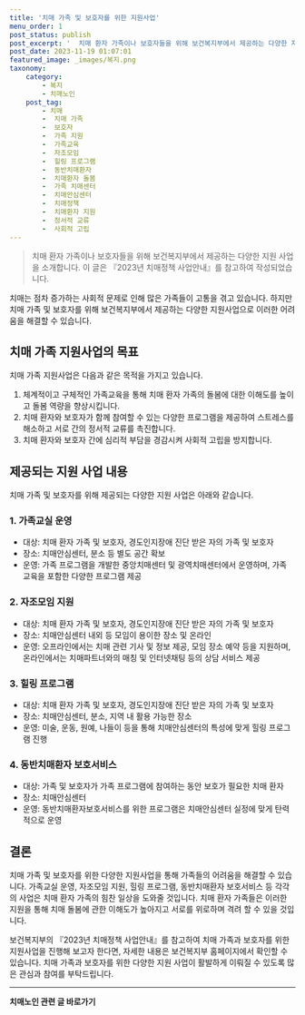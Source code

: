 ```yaml
---
title: '치매 가족 및 보호자를 위한 지원사업'
menu_order: 1
post_status: publish
post_excerpt: '  치매 환자 가족이나 보호자들을 위해 보건복지부에서 제공하는 다양한 지원 사업을 소개합니다. 이 글은  2023년 치매정책 사업안내 를 참고하여 작성되었습니다.'
post_date: 2023-11-19 01:07:01
featured_image: _images/복지.png
taxonomy:
    category:
        - 복지
        - 치매노인
    post_tag:
        - 치매
        -  치매 가족
        -  보호자
        -  가족 지원
        -  가족교육
        -  자조모임
        -  힐링 프로그램
        -  동반치매환자
        -  치매환자 돌봄
        -  가족 치매센터
        -  치매안심센터
        -  치매정책
        -  치매환자 지원
        -  정서적 교류
        -  사회적 고립
---
```



> 치매 환자 가족이나 보호자들을 위해 보건복지부에서 제공하는 다양한 지원 사업을 소개합니다. 이 글은 『2023년 치매정책 사업안내』를 참고하여 작성되었습니다.

치매는 점차 증가하는 사회적 문제로 인해 많은 가족들이 고통을 겪고 있습니다. 하지만 치매 가족 및 보호자를 위해 보건복지부에서 제공하는 다양한 지원사업으로 이러한 어려움을 해결할 수 있습니다.

## 치매 가족 지원사업의 목표

치매 가족 지원사업은 다음과 같은 목적을 가지고 있습니다.

1. 체계적이고 구체적인 가족교육을 통해 치매 환자 가족의 돌봄에 대한 이해도를 높이고 돌봄 역량을 향상시킵니다.
2. 치매 환자와 보호자가 함께 참여할 수 있는 다양한 프로그램을 제공하여 스트레스를 해소하고 서로 간의 정서적 교류를 촉진합니다.
3. 치매 환자와 보호자 간에 심리적 부담을 경감시켜 사회적 고립을 방지합니다.

## 제공되는 지원 사업 내용

치매 가족 및 보호자를 위해 제공되는 다양한 지원 사업은 아래와 같습니다.

### 1. 가족교실 운영

- 대상: 치매 환자 가족 및 보호자, 경도인지장애 진단 받은 자의 가족 및 보호자
- 장소: 치매안심센터, 분소 등 별도 공간 확보
- 운영: 가족 프로그램을 개발한 중앙치매센터 및 광역치매센터에서 운영하며, 가족 교육을 포함한 다양한 프로그램 제공

### 2. 자조모임 지원

- 대상: 치매 환자 가족 및 보호자, 경도인지장애 진단 받은 자의 가족 및 보호자
- 장소: 치매안심센터 내외 등 모임이 용이한 장소 및 온라인
- 운영: 오프라인에서는 치매 관련 기사 및 정보 제공, 모임 장소 예약 등을 지원하며, 온라인에서는 치매파트너와의 매칭 및 인터넷채팅 등의 상담 서비스 제공

### 3. 힐링 프로그램

- 대상: 치매 환자 가족 및 보호자, 경도인지장애 진단 받은 자의 가족 및 보호자
- 장소: 치매안심센터, 분소, 지역 내 활용 가능한 장소
- 운영: 미술, 운동, 원예, 나들이 등을 통해 치매안심센터의 특성에 맞게 힐링 프로그램 진행

### 4. 동반치매환자 보호서비스

- 대상: 가족 및 보호자가 가족 프로그램에 참여하는 동안 보호가 필요한 치매 환자
- 장소: 치매안심센터
- 운영: 동반치매환자보호서비스를 위한 프로그램은 치매안심센터 실정에 맞게 탄력적으로 운영

## 결론

치매 가족 및 보호자를 위한 다양한 지원사업을 통해 가족들의 어려움을 해결할 수 있습니다. 가족교실 운영, 자조모임 지원, 힐링 프로그램, 동반치매환자 보호서비스 등 각각의 사업은 치매 환자 가족의 힘찬 일상을 도와줄 것입니다. 치매 환자 가족들은 이러한 지원을 통해 치매 돌봄에 관한 이해도가 높아지고 서로를 위로하며 격려 할 수 있을 것입니다.

보건복지부의 『2023년 치매정책 사업안내』를 참고하여 치매 가족과 보호자를 위한 지원사업을 진행해 보고자 한다면, 자세한 내용은 보건복지부 홈페이지에서 확인할 수 있습니다. 치매 가족과 보호자를 위한 다양한 지원 사업이 활발하게 이뤄질 수 있도록 많은 관심과 참여를 부탁드립니다.
<!-- wp:separator -->
<hr class="wp-block-separator has-alpha-channel-opacity"/>
<!-- /wp:separator -->

<!-- wp:group {"backgroundColor":"base","layout":{"type":"constrained"}} -->
<div class="wp-block-group has-base-background-color has-background"><!-- wp:paragraph {"align":"center","fontSize":"medium"} -->
<p class="has-text-align-center has-large-font-size"><strong>치매노인 관련 글 바로가기</strong></p>
<!-- /wp:paragraph -->


<!-- wp:latest-posts
{"categories":[{"id":24707,"count":19,"description":"","link":"https://uknowlaw.com/category/%ec%b9%98%eb%a7%a4%eb%85%b8%ec%9d%b8/","name":"치매노인","slug":"치매노인","taxonomy":"category","parent":0,"meta":[],"_links":{"self":[{"href":"https://uknowlaw.com/wp-json/wp/v2/categories/24707"}],"collection":[{"href":"https://uknowlaw.com/wp-json/wp/v2/categories"}],"about":[{"href":"https://uknowlaw.com/wp-json/wp/v2/taxonomies/category"}],"wp:post_type":[{"href":"https://uknowlaw.com/wp-json/wp/v2/posts?categories=24707"}],"curies":[{"name":"wp","href":"https://api.w.org/{rel}","templated":true}]}}],"postsToShow":100,"excerptLength":28,"postLayout":"grid","columns":2,"featuredImageAlign":"left","featuredImageSizeSlug":"large","fontSize":"small"} /--></div>
<!-- /wp:group -->